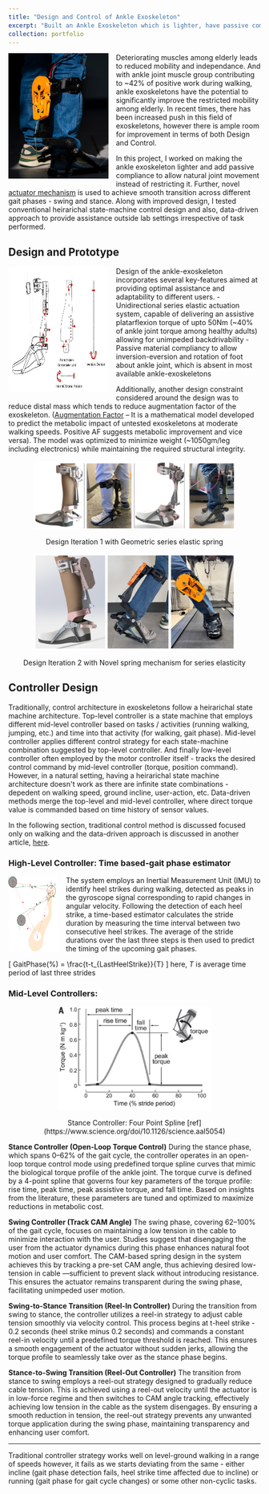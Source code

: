 ```yaml
---
title: "Design and Control of Ankle Exoskeleton"
excerpt: "Built an Ankle Exoskeleton which is lighter, have passive compliance to allow natural joint movement and features novel actuator for near zero-impedance for backdrivability"
collection: portfolio
---
```

<img align="left" width="200" height="250" src="/images/Intro_Exo.jpg" style="padding-right: 15px; padding-bottom: 15px;">
Deteriorating muscles among elderly leads to reduced mobility and independance. And with ankle joint muscle group contributing to ~42% of positive work during walking, ankle exoskeletons have the potential to significantly improve the restricted mobility among elderly. In recent times, there has been increased push in this field of exoskeletons, however there is ample room for improvement in terms of both Design and Control. 

In this project, I worked on making the ankle exoskeleton lighter and add passive compliance to allow natural joint movement instead of restricting it. Further, novel [actuator mechanism](https://gupta-divy.github.io/portfolio/portfolio-1/) is used to achieve smooth transition across different gait phases - swing and stance. Along with improved design, I tested conventional heirarichal state-machine control design and also, data-driven approach to provide assistance outside lab settings irrespective of task performed.

## Design and Prototype
<img align="left" width="200" height="250" src="/images/p2_ankleExo_forces.jpg" style="padding-right: 15px; padding-bottom: 15px;">
Design of the ankle-exoskeleton incorporates several key-features aimed at providing optimal assistance and adaptability to different users. 
- Unidirectional series elastic actuation system, capable of delivering an assistive platarflexion torque of upto 50Nm (~40% of ankle joint torque among healthy adults) allowing for unimpeded backdrivability
- Passive material compliancy to allow inversion-eversion and rotation of foot about ankle joint, which is absent in most available ankle-exoskeletons 

Additionally, another design constraint considered around the design was to reduce distal mass which tends to reduce augmentation factor of the exoskeleton. ([Augmentation Factor](https://jneuroengrehab.biomedcentral.com/articles/10.1186/1743-0003-11-80) – It is a mathematical model developed to predict the metabolic impact of untested exoskeletons at moderate walking speeds. Positive AF suggests metabolic improvement and vice versa). The model was optimized to minimize weight (~1050gm/leg including electronics) while maintaining the required structural integrity. 

<img src="/images/p2_AnkleExo_Designs.png" alt="Design Iteration 1" style="display: block; margin: 15px auto; width: 80%; height: auto;">
<center>Design Iteration 1 with Geometric series elastic spring</center>

<img src="/images/p2_AnkleExo_Designs2.jpg" alt="Design Iteration 2" style="display: block; margin: 15px auto; width: 80%; height: auto;">
<center>Design Iteration 2 with Novel spring mechanism for series elasticity</center>

## Controller Design 
Traditionally, control architecture in exoskeletons follow a heirarichal state machine architecture. Top-level controller is a state machine that employs different mid-level controller based on tasks / activities (running walking, jumping, etc.) and time into that activity (for walking, gait phase). Mid-level controller applies different control strategy for each state-machine combination suggested by top-level controller. And finally low-level controller often employed by the motor controller itself - tracks the desired control command by mid-level controller (torque, position command). However, in a natural setting, having a heirarichal state machine architecture doesn't work as there are infinite state combinations - depedent on walking speed, ground incline, user-action, etc. Data-driven methods merge the top-level and mid-level controller, where direct torque value is commanded based on time history of sensor values.

In the following section, traditional control method is discussed focused only on walking and the data-driven approach is discussed in another article, [here](/_portfolio/portfolio-3.md). 

### High-Level Controller: Time based-gait phase estimator 
<img align="left" width="100" height="150" src="/images/p1_torque_conversion.png" style="padding-right: 15px; padding-bottom: 15px;">
The system employs an Inertial Measurement Unit (IMU) to identify heel strikes during walking, detected as peaks in the gyroscope signal corresponding to rapid changes in angular velocity. Following the detection of each heel strike, a time-based estimator calculates the stride duration by measuring the time interval between two consecutive heel strikes. The average of the stride durations over the last three steps is then used to predict the timing of the upcoming gait phases.

\[
GaitPhase(\%) = \frac{t-t_{LastHeelStrike}}{T}
\]
here, $T$ is average time period of last three strides

### Mid-Level Controllers:
<img src="/images/p2_fourPointSpline.jpg" alt="Four Point Spline" style="display: block; margin: 15px auto; width: 60%; height: auto;">
<center>Stance Controller: Four Point Spline [ref](https://www.science.org/doi/10.1126/science.aal5054) </center> 

**Stance Controller (Open-Loop Torque Control)**
During the stance phase, which spans 0–62\% of the gait cycle, the controller operates in an open-loop torque control mode using predefined torque spline curves that mimic the biological torque profile of the ankle joint. The torque curve is defined by a 4-point spline that governs four key parameters of the torque profile: rise time, peak time, peak assistive torque, and fall time. Based on insights from the literature, these parameters are tuned and optimized to maximize reductions in metabolic cost.

**Swing Controller (Track CAM Angle)**
The swing phase, covering 62–100\% of the gait cycle, focuses on maintaining a low tension in the cable to minimize interaction with the user. Studies suggest that disengaging the user from the actuator dynamics during this phase enhances natural foot motion and user comfort. The CAM-based spring design in the system achieves this by tracking a pre-set CAM angle, thus achieving desired low-tension in cable —sufficient to prevent slack without introducing resistance. This ensures the actuator remains transparent during the swing phase, facilitating unimpeded user motion.

**Swing-to-Stance Transition (Reel-In Controller)**
During the transition from swing to stance, the controller utilizes a reel-in strategy to adjust cable tension smoothly via velocity control. This process begins at t-heel strike - 0.2 seconds (heel strike minus 0.2 seconds) and commands a constant reel-in velocity until a predefined torque threshold is reached. This ensures a smooth engagement of the actuator without sudden jerks, allowing the torque profile to seamlessly take over as the stance phase begins.

**Stance-to-Swing Transition (Reel-Out Controller)**
The transition from stance to swing employs a reel-out strategy designed to gradually reduce cable tension. This is achieved using a reel-out velocity until the actuator is in low-force regime and then switches to CAM angle tracking, effectively achieving low tension in the cable as the system disengages. By ensuring a smooth reduction in tension, the reel-out strategy prevents any unwanted torque application during the swing phase, maintaining transparency and enhancing user comfort.

---
Traditional controller strategy works well on level-ground walking in a range of speeds however, it fails as we starts deviating from the same - either incline (gait phase detection fails, heel strike time affected due to incline) or running (gait phase for gait cycle changes) or some other non-cyclic tasks. 